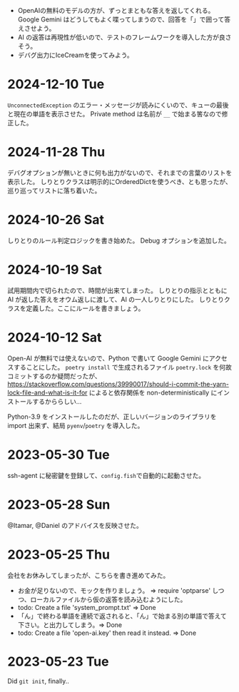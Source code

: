 - OpenAIの無料のモデルの方が、ずっとまともな答えを返してくれる。Google Gemini はどうしてもよく喋ってしまうので、回答を「」で囲って答えさせよう。
- AI の返答は再現性が低いので、テストのフレームワークを導入した方が良さそう。
- デバグ出力にIceCreamを使ってみよう。

# 2024-12-10 Tue
`UnconnectedException` のエラー・メッセージが読みにくいので、キューの最後と現在の単語を表示させた。
Private method は名前が `__` で始まる筈なので修正した。

# 2024-11-28 Thu
デバグオプションが無いときに何も出力がないので、それまでの言葉のリストを表示した。
しりとりクラスは明示的にOrderedDictを使うべき、とも思ったが、巡り巡ってリストに落ち着いた。

# 2024-10-26 Sat
しりとりのルール判定ロジックを書き始めた。
Debug オプションを追加した。

# 2024-10-19 Sat
試用期間内で切られたので、時間が出来てしまった。
しりとりの指示とともに AI が返した答えをオウム返しに渡して、AI の一人しりとりにした。
しりとりクラスを定義した。ここにルールを書きましょう。

# 2024-10-12 Sat
Open-AI が無料では使えないので、Python で書いて Google Gemini にアクセスすることにした。
`poetry install` で生成されるファイル `poetry.lock` を何故コミットするのか疑問だったが、
https://stackoverflow.com/questions/39990017/should-i-commit-the-yarn-lock-file-and-what-is-it-for
によると依存関係を non-deterministically にインストールするかららしい…

Python-3.9 をインストールしたのだが、正しいバージョンのライブラリを import 出来ず、結局 `pyenv`/`poetry` を導入した。

# 2023-05-30 Tue
ssh-agent に秘密鍵を登録して、`config.fish`で自動的に起動させた。

# 2023-05-28 Sun
@Itamar, @Daniel のアドバイスを反映させた。

# 2023-05-25 Thu
会社をお休みしてしまったが、こちらを書き進めてみた。
- お金が足りないので、モックを作りましょう。
    => require 'optparse' しつつ、ローカルファイルから仮の返答を読み込むようにした。
- todo: Create a file 'system_prompt.txt' => Done
- 「ん」で終わる単語を連続で返されると、「ん」で始まる別の単語で答えて下さい。と出力してしまう。=> Done
- todo: Create a file 'open-ai.key' then read it instead. => Done

# 2023-05-23 Tue
Did `git init`, finally..
